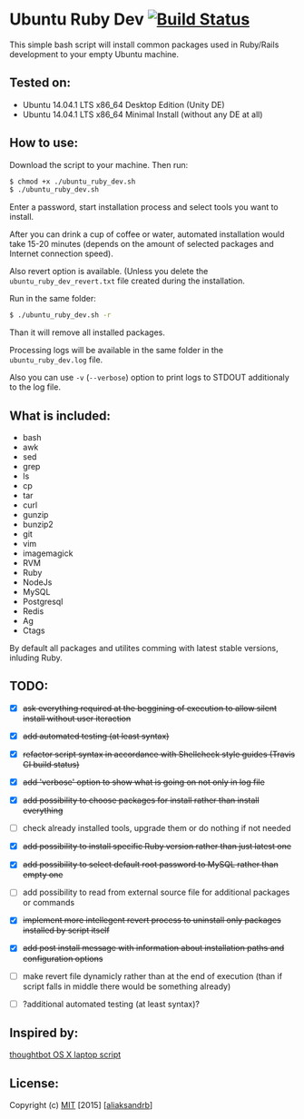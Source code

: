 Ubuntu Ruby Dev [![Build Status](https://travis-ci.org/aliaksandrb/ubuntu_ruby_dev.svg?branch=master)](https://travis-ci.org/aliaksandrb/ubuntu_ruby_dev)
================

This simple bash script will install common packages used in Ruby/Rails development to your empty Ubuntu machine.


Tested on:
----------

* Ubuntu 14.04.1 LTS x86_64 Desktop Edition (Unity DE)
* Ubuntu 14.04.1 LTS x86_64 Minimal Install (without any DE at all)


How to use:
-----------

Download the script to your machine. Then run:

```sh
$ chmod +x ./ubuntu_ruby_dev.sh
$ ./ubuntu_ruby_dev.sh
```

Enter a password, start installation process and select tools you want to install.

After you can drink a cup of coffee or water, automated installation would take 15-20 minutes (depends on the amount of selected packages and Internet connection speed).


Also revert option is available. (Unless you delete the `ubuntu_ruby_dev_revert.txt` file created during the installation.

Run in the same folder:

```sh
$ ./ubuntu_ruby_dev.sh -r
```

Than it will remove all installed packages.

Processing logs will be available in the same folder in the `ubuntu_ruby_dev.log` file.

Also you can use `-v` (`--verbose`) option to print logs to STDOUT additionaly to the log file.


What is included:
----------------

* bash
* awk
* sed
* grep
* ls
* cp
* tar
* curl
* gunzip
* bunzip2
* git
* vim
* imagemagick
* RVM
* Ruby
* NodeJs
* MySQL
* Postgresql
* Redis
* Ag
* Ctags

By default all packages and utilites comming with latest stable versions, inluding Ruby.


TODO:
-----

- [x] ~~ask everything required at the beggining of execution to allow silent install without user iteraction~~
- [x] ~~add automated testing (at least syntax)~~
- [x] ~~refactor script syntax in accordance with Shellcheck style guides (Travis CI build status)~~
- [x] ~~add 'verbose' option to show what is going on not only in log file~~
- [x] ~~add possibility to choose packages for install rather than install everything~~
- [ ] check already installed tools, upgrade them or do nothing if not needed
- [x] ~~add possibility to install specific Ruby version rather than just latest one~~
- [x] ~~add possibility to select default root password to MySQL rather than empty one~~
- [ ] add possibility to read from external source file for additional packages or commands
- [x] ~~implement more intellegent revert process to uninstall only packages installed by script itself~~
- [x] ~~add post install message with information about installation paths and configuration options~~
- [ ] make revert file dynamicly rather than at the end of execution (than if script falls in middle there would be something already)
- [ ] ?additional automated testing (at least syntax)?


Inspired by:
------------

[thoughtbot OS X laptop script](https://github.com/thoughtbot/laptop)


License:
------------
Copyright (c) [MIT](http://choosealicense.com/licenses/mit/) [2015] [[aliaksandrb](https://github.com/aliaksandrb)]
